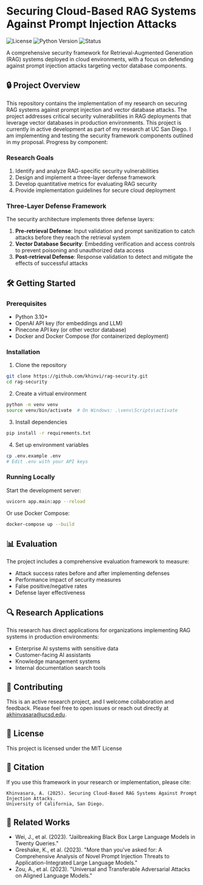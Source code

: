 # Securing Cloud-Based RAG Systems Against Prompt Injection Attacks

![License](https://img.shields.io/badge/license-MIT-blue.svg)
![Python Version](https://img.shields.io/badge/python-3.10-green.svg)
![Status](https://img.shields.io/badge/status-research_in_progress-yellow.svg)

A comprehensive security framework for Retrieval-Augmented Generation (RAG) systems deployed in cloud environments, with a focus on defending against prompt injection attacks targeting vector database components.

## 🔒 Project Overview

This repository contains the implementation of my research on securing RAG systems against prompt injection and vector database attacks. The project addresses critical security vulnerabilities in RAG deployments that leverage vector databases in production environments. This project is currently in active development as part of my research at UC San Diego. I am implementing and testing the security framework components outlined in my proposal. Progress by component:

### Research Goals

1. Identify and analyze RAG-specific security vulnerabilities
2. Design and implement a three-layer defense framework
3. Develop quantitative metrics for evaluating RAG security
4. Provide implementation guidelines for secure cloud deployment

### Three-Layer Defense Framework

The security architecture implements three defense layers:

1. **Pre-retrieval Defense**: Input validation and prompt sanitization to catch attacks before they reach the retrieval system
2. **Vector Database Security**: Embedding verification and access controls to prevent poisoning and unauthorized data access
3. **Post-retrieval Defense**: Response validation to detect and mitigate the effects of successful attacks

## 🛠️ Getting Started

### Prerequisites

- Python 3.10+
- OpenAI API key (for embeddings and LLM)
- Pinecone API key (or other vector database)
- Docker and Docker Compose (for containerized deployment)

### Installation

1. Clone the repository
```bash
git clone https://github.com/khinvi/rag-security.git
cd rag-security
```

2. Create a virtual environment
```bash
python -m venv venv
source venv/bin/activate  # On Windows: .\venv\Scripts\activate
```

3. Install dependencies
```bash
pip install -r requirements.txt
```

4. Set up environment variables
```bash
cp .env.example .env
# Edit .env with your API keys
```

### Running Locally

Start the development server:
```bash
uvicorn app.main:app --reload
```

Or use Docker Compose:
```bash
docker-compose up --build
```

## 📊 Evaluation

The project includes a comprehensive evaluation framework to measure:

- Attack success rates before and after implementing defenses
- Performance impact of security measures
- False positive/negative rates
- Defense layer effectiveness

## 🔍 Research Applications

This research has direct applications for organizations implementing RAG systems in production environments:

- Enterprise AI systems with sensitive data
- Customer-facing AI assistants
- Knowledge management systems
- Internal documentation search tools

## 🤝 Contributing

This is an active research project, and I welcome collaboration and feedback. Please feel free to open issues or reach out directly at akhinvasara@ucsd.edu.

## 📄 License

This project is licensed under the MIT License

## 📝 Citation

If you use this framework in your research or implementation, please cite:

```
Khinvasara, A. (2025). Securing Cloud-Based RAG Systems Against Prompt Injection Attacks.
University of California, San Diego.
```

## 🔗 Related Works

- Wei, J., et al. (2023). "Jailbreaking Black Box Large Language Models in Twenty Queries."
- Greshake, K., et al. (2023). "More than you've asked for: A Comprehensive Analysis of Novel Prompt Injection Threats to Application-Integrated Large Language Models."
- Zou, A., et al. (2023). "Universal and Transferable Adversarial Attacks on Aligned Language Models."
